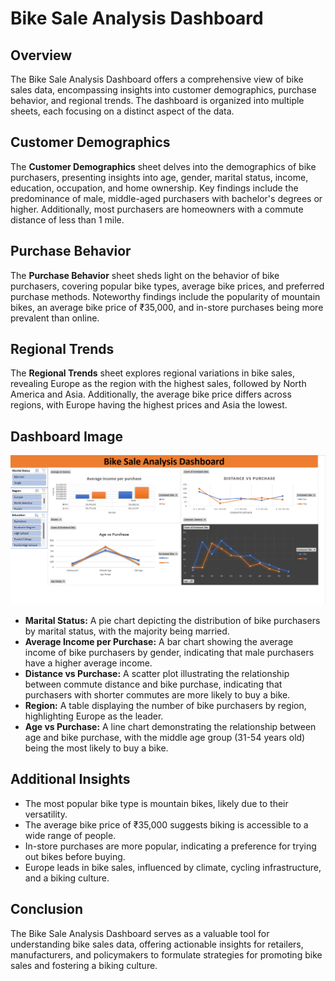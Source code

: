 # Bike Sale Analysis Dashboard

## Overview

The Bike Sale Analysis Dashboard offers a comprehensive view of bike sales data, encompassing insights into customer demographics, purchase behavior, and regional trends. The dashboard is organized into multiple sheets, each focusing on a distinct aspect of the data.

## Customer Demographics

The **Customer Demographics** sheet delves into the demographics of bike purchasers, presenting insights into age, gender, marital status, income, education, occupation, and home ownership. Key findings include the predominance of male, middle-aged purchasers with bachelor's degrees or higher. Additionally, most purchasers are homeowners with a commute distance of less than 1 mile.

## Purchase Behavior

The **Purchase Behavior** sheet sheds light on the behavior of bike purchasers, covering popular bike types, average bike prices, and preferred purchase methods. Noteworthy findings include the popularity of mountain bikes, an average bike price of ₹35,000, and in-store purchases being more prevalent than online.

## Regional Trends

The **Regional Trends** sheet explores regional variations in bike sales, revealing Europe as the region with the highest sales, followed by North America and Asia. Additionally, the average bike price differs across regions, with Europe having the highest prices and Asia the lowest.

## Dashboard Image

![Bike Sale Analysis Dashboard](https://github.com/karthikb1019/Bike-Sales-Analysis/blob/main/Screenshot%202023-11-10%20154251.png)

- **Marital Status:** A pie chart depicting the distribution of bike purchasers by marital status, with the majority being married.
- **Average Income per Purchase:** A bar chart showing the average income of bike purchasers by gender, indicating that male purchasers have a higher average income.
- **Distance vs Purchase:** A scatter plot illustrating the relationship between commute distance and bike purchase, indicating that purchasers with shorter commutes are more likely to buy a bike.
- **Region:** A table displaying the number of bike purchasers by region, highlighting Europe as the leader.
- **Age vs Purchase:** A line chart demonstrating the relationship between age and bike purchase, with the middle age group (31-54 years old) being the most likely to buy a bike.

## Additional Insights

- The most popular bike type is mountain bikes, likely due to their versatility.
- The average bike price of ₹35,000 suggests biking is accessible to a wide range of people.
- In-store purchases are more popular, indicating a preference for trying out bikes before buying.
- Europe leads in bike sales, influenced by climate, cycling infrastructure, and a biking culture.

## Conclusion

The Bike Sale Analysis Dashboard serves as a valuable tool for understanding bike sales data, offering actionable insights for retailers, manufacturers, and policymakers to formulate strategies for promoting bike sales and fostering a biking culture.
